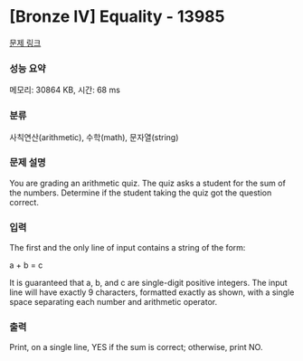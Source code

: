 # [Bronze IV] Equality - 13985 

[문제 링크](https://www.acmicpc.net/problem/13985) 

### 성능 요약

메모리: 30864 KB, 시간: 68 ms

### 분류

사칙연산(arithmetic), 수학(math), 문자열(string)

### 문제 설명

You are grading an arithmetic quiz. The quiz asks a student for the sum of the numbers. Determine if the student taking the quiz got the question correct.
### 입력 

 The first and the only line of input contains a string of the form:

a + b = c

It is guaranteed that a, b, and c are single-digit positive integers. The input line will have exactly 9 characters, formatted exactly as shown, with a single space separating each number and arithmetic operator.
### 출력 

 Print, on a single line, YES if the sum is correct; otherwise, print NO.


